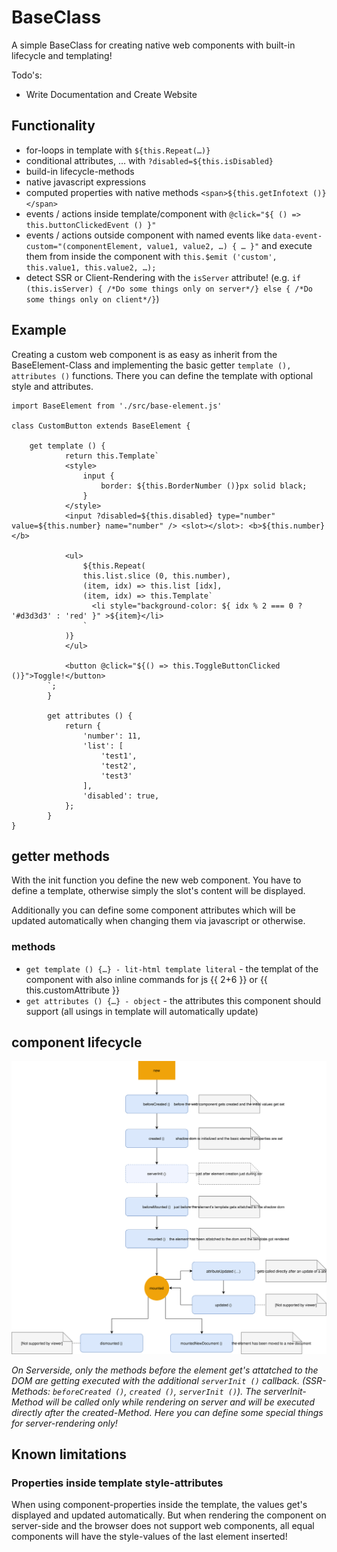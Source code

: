 # BaseClass

A simple BaseClass for creating native web components with built-in lifecycle and templating!


Todo's:
* Write Documentation and Create Website

## Functionality

* for-loops in template with `${this.Repeat(…)}`
* conditional attributes, … with `?disabled=${this.isDisabled}`
* build-in lifecycle-methods
* native javascript expressions
* computed properties with native methods `<span>${this.getInfotext ()}</span>`
* events / actions inside template/component with `@click="${ () => this.buttonClickedEvent () }"`
* events / actions outside component with named events like `data-event-custom="(componentElement, value1, value2, …) { … }"` and execute them from inside the component with `this.$emit ('custom', this.value1, this.value2, …);`
* detect SSR or Client-Rendering with the `isServer` attribute! (e.g. `if (this.isServer) { /*Do some things only on server*/} else { /*Do some things only on client*/}`)

## Example

Creating a custom web component is as easy as inherit from the BaseElement-Class and implementing the basic getter `template (), attributes ()` functions. There you can define the template with optional style and attributes.

```
import BaseElement from './src/base-element.js'

class CustomButton extends BaseElement {

    get template () {
            return this.Template`
            <style>
                input {
                    border: ${this.BorderNumber ()}px solid black;
                }
            </style>
            <input ?disabled=${this.disabled} type="number" value=${this.number} name="number" /> <slot></slot>: <b>${this.number}</b>
            
            <ul>
                ${this.Repeat(
                this.list.slice (0, this.number),
                (item, idx) => this.list [idx],
                (item, idx) => this.Template`
                  <li style="background-color: ${ idx % 2 === 0 ? '#d3d3d3' : 'red' }" >${item}</li>
                `
            )}
            </ul>
            
            <button @click="${() => this.ToggleButtonClicked ()}">Toggle!</button>
        `;
        }
    
        get attributes () {
            return {
                'number': 11,
                'list': [
                    'test1',
                    'test2',
                    'test3'
                ],
                'disabled': true,
            };
        }
}
```


## getter methods

With the init function you define the new web component. 
You have to define a template, otherwise simply the slot's content will be displayed.

Additionally you can define some component attributes which will be updated automatically when changing them via javascript or otherwise.


### methods

* `get template () {…} - lit-html template literal` - the templat  of the component with also inline commands for js {{ 2+6 }} or {{ this.customAttribute }}
* `get attributes () {…} - object` - the attributes this component should support (all usings in template will automatically update)


## component lifecycle 

![component's lifecycle](img/component-lifecycle.svg)

*On Serverside, only the methods before the element get's attatched to the DOM are getting executed with the additional `serverInit ()` callback. (SSR-Methods: `beforeCreated ()`, `created ()`, `serverInit ()`). The serverInit-Method will be called only while rendering on server and will be executed directly after the created-Method. Here you can define some special things for server-rendering only!*


## Known limitations

### Properties inside template style-attributes

When using component-properties inside the template, the values get's displayed and updated automatically.
But when rendering the component on server-side and the browser does not support web components, all equal components will have the style-values of the last element inserted!